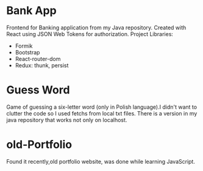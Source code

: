 # Bank App

Frontend for Banking application from my Java repository. Created with React using JSON Web Tokens for authorization. 
Project Libraries:
- Formik
- Bootstrap
- React-router-dom
- Redux: thunk, persist

# Guess Word

Game of guessing a six-letter word (only in Polish language).I didn't want to clutter the code so I used fetchs from local txt files. There is a version in my java repository that works not only on localhost.

# old-Portfolio

Found it recently,old portfolio website, was done while learning JavaScript. 

